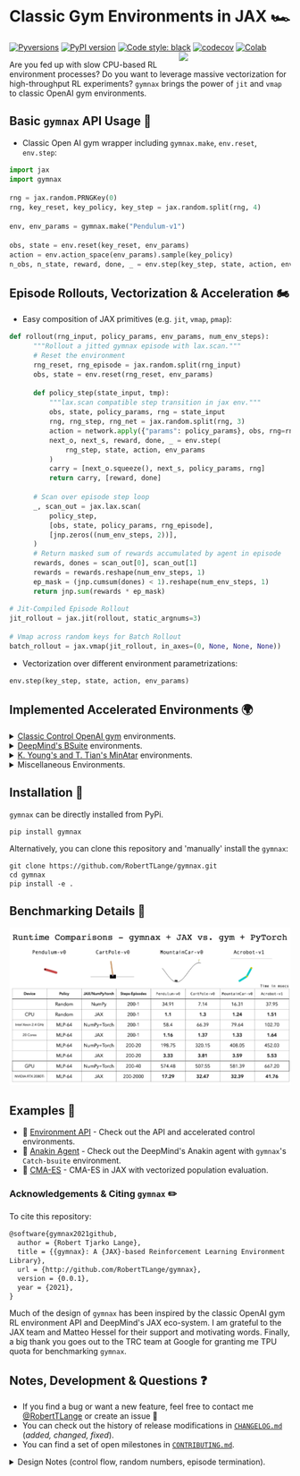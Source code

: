 # Classic Gym Environments in JAX 🏎️
[![Pyversions](https://img.shields.io/pypi/pyversions/gymnax.svg?style=flat-square)](https://pypi.python.org/pypi/gymnax)
[![PyPI version](https://badge.fury.io/py/gymnax.svg)](https://badge.fury.io/py/evosax)
[![Code style: black](https://img.shields.io/badge/code%20style-black-000000.svg)](https://github.com/psf/black)
[![codecov](https://codecov.io/gh/RobertTLange/gymnax/branch/main/graph/badge.svg?token=OKKPDRIQJR)](https://codecov.io/gh/RobertTLange/gymnax)
[![Colab](https://colab.research.google.com/assets/colab-badge.svg)](https://colab.research.google.com/github/RobertTLange/gymnax/blob/main/examples/getting_started.ipynb)
<a href="https://github.com/RobertTLange/gymnax/blob/main/docs/gymnax_logo.png?raw=true"><img src="https://github.com/RobertTLange/gymnax/blob/main/docs/gymnax_logo.png?raw=true" width="200" align="right" /></a>

Are you fed up with slow CPU-based RL environment processes? Do you want to leverage massive vectorization for high-throughput RL experiments? `gymnax` brings the power of `jit` and `vmap` to classic OpenAI gym environments.

## Basic `gymnax` API Usage 🍲

- Classic Open AI gym wrapper including `gymnax.make`, `env.reset`, `env.step`:

```python
import jax
import gymnax

rng = jax.random.PRNGKey(0)
rng, key_reset, key_policy, key_step = jax.random.split(rng, 4)

env, env_params = gymnax.make("Pendulum-v1")

obs, state = env.reset(key_reset, env_params)
action = env.action_space(env_params).sample(key_policy)
n_obs, n_state, reward, done, _ = env.step(key_step, state, action, env_params)
```

## Episode Rollouts, Vectorization & Acceleration 🏍️
- Easy composition of JAX primitives (e.g. `jit`, `vmap`, `pmap`):

```python
def rollout(rng_input, policy_params, env_params, num_env_steps):
      """Rollout a jitted gymnax episode with lax.scan."""
      # Reset the environment
      rng_reset, rng_episode = jax.random.split(rng_input)
      obs, state = env.reset(rng_reset, env_params)

      def policy_step(state_input, tmp):
          """lax.scan compatible step transition in jax env."""
          obs, state, policy_params, rng = state_input
          rng, rng_step, rng_net = jax.random.split(rng, 3)
          action = network.apply({"params": policy_params}, obs, rng=rng_net)
          next_o, next_s, reward, done, _ = env.step(
              rng_step, state, action, env_params
          )
          carry = [next_o.squeeze(), next_s, policy_params, rng]
          return carry, [reward, done]

      # Scan over episode step loop
      _, scan_out = jax.lax.scan(
          policy_step,
          [obs, state, policy_params, rng_episode],
          [jnp.zeros((num_env_steps, 2))],
      )
      # Return masked sum of rewards accumulated by agent in episode
      rewards, dones = scan_out[0], scan_out[1]
      rewards = rewards.reshape(num_env_steps, 1)
      ep_mask = (jnp.cumsum(dones) < 1).reshape(num_env_steps, 1)
      return jnp.sum(rewards * ep_mask)
```

```python
# Jit-Compiled Episode Rollout
jit_rollout = jax.jit(rollout, static_argnums=3)

# Vmap across random keys for Batch Rollout
batch_rollout = jax.vmap(jit_rollout, in_axes=(0, None, None, None))
```

- Vectorization over different environment parametrizations:

```python
env.step(key_step, state, action, env_params)
```

## Implemented Accelerated Environments 🌍
<details><summary>
<a href="https://github.com/openai/gym/">Classic Control OpenAI gym</a> environments.

</summary>

| Environment Name | Implemented | Tested | Single Step Speed Gain (JAX vs. NumPy) |
| --- | --- | --- | --- |
| `Pendulum-v0` | ✅  | ✅ |
| `CartPole-v0` | ✅  | ✅ |
| `MountainCar-v0` | ✅  | ✅ |
| `MountainCarContinuous-v0` | ✅  | ✅ |
| `Acrobot-v1` | ✅  | ✅ |
</details>

<details><summary>
<a href="https://github.com/deepmind/bsuite/">DeepMind's BSuite</a> environments.

</summary>

| Environment Name | Implemented | Tested | Single Step Speed Gain (JAX vs. NumPy) |
| --- | --- | --- | --- |
| `Catch-bsuite` | ✅  | ✅ |
| `DeepSea-bsuite` | ✅  | ✅ |
| `MemoryChain-bsuite` | ✅  | ✅ |
| `UmbrellaChain-bsuite` | ✅  | ✅ |
| `DiscountingChain-bsuite` | ✅  | ✅ |
| `MNISTBandit-bsuite` | ✅  | ✅ |
| `SimpleBandit-bsuite` | ✅  | ✅ |
</details>

<details><summary>
<a href="https://github.com/kenjyoung/MinAtar">K. Young's and T. Tian's MinAtar</a> environments.

</summary>

| Environment Name | Implemented | Tested | Single Step Speed Gain (JAX vs. NumPy) |
| --- | --- | --- | --- |
| `Asterix-MinAtar` | ✅  | ✅ |
| `Breakout-MinAtar` | ✅  | ✅ |
| `Freeway-MinAtar` | ✅  | ✅ |
| `Seaquest-MinAtar` | ❌  | ❌ |
| `SpaceInvaders-MinAtar` | ✅  | ✅ |
</details>

<details><summary>
Miscellaneous Environments.

</summary>

| Environment Name | Implemented | Tested | Single Step Speed Gain (JAX vs. NumPy) |
| --- | --- | --- | --- |
| `BernoulliBandit-misc` | ✅  | ✅ |
| `GaussianBandit-misc` | ✅  | ✅ |
| `FourRooms-misc` | ✅  | ✅ |
</details>

## Installation 📝

`gymnax` can be directly installed from PyPi.

```
pip install gymnax
```

Alternatively, you can clone this repository and 'manually' install the `gymnax`:
```
git clone https://github.com/RobertTLange/gymnax.git
cd gymnax
pip install -e .
```

## Benchmarking Details 🚋

![](docs/classic_runtime_benchmark.png)

## Examples :school_satchel:
* :notebook: [Environment API](notebooks/getting_started.ipynb) - Check out the API and accelerated control environments.
* :notebook: [Anakin Agent](examples/getting_started.ipynb) - Check out the DeepMind's Anakin agent with `gymnax`'s `Catch-bsuite` environment.
* :notebook: [CMA-ES](examples/pendulum_cma_es.ipynb) - CMA-ES in JAX with vectorized population evaluation.

### Acknowledgements & Citing `gymnax` ✏️

To cite this repository:

```
@software{gymnax2021github,
  author = {Robert Tjarko Lange},
  title = {{gymnax}: A {JAX}-based Reinforcement Learning Environment Library},
  url = {http://github.com/RobertTLange/gymnax},
  version = {0.0.1},
  year = {2021},
}
```

Much of the design of `gymnax` has been inspired by the classic OpenAI gym RL environment API and DeepMind's JAX eco-system. I am grateful to the JAX team and Matteo Hessel for their support and motivating words. Finally, a big thank you goes out to the TRC team at Google for granting me TPU quota for benchmarking `gymnax`.

## Notes, Development & Questions ❓

- If you find a bug or want a new feature, feel free to contact me [@RobertTLange](https://twitter.com/RobertTLange) or create an issue :hugs:
- You can check out the history of release modifications in [`CHANGELOG.md`](CHANGELOG.md) (*added, changed, fixed*).
- You can find a set of open milestones in [`CONTRIBUTING.md`](CONTRIBUTING.md).

<details>
  <summary>Design Notes (control flow, random numbers, episode termination). </summary>

1. Each step transition requires you to pass a set of environment parameters `env.step(rng, state, action, env_params)`, which specify the  'hyperparameters' of the environment. You can
2. `gymnax` automatically resets an episode after termination. This way we can ensure that trajectory rollouts with fixed amounts of steps continue rolling out transitions.
3. If you want calculate evaluation returns simply mask the sum using the binary discount vector.
</details>
